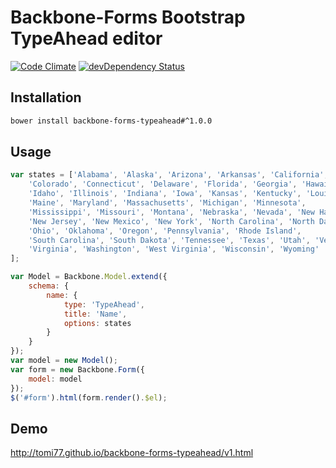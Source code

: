 # Backbone-Forms Bootstrap TypeAhead editor

[![Code Climate](https://codeclimate.com/github/tomi77/backbone-forms-typeahead/badges/gpa.svg)](https://codeclimate.com/github/tomi77/backbone-forms-typeahead)
[![devDependency Status](https://david-dm.org/tomi77/backbone-forms-typeahead/dev-status.svg)](https://david-dm.org/tomi77/backbone-forms-typeahead#info=devDependencies)

## Installation

~~~bash
bower install backbone-forms-typeahead#^1.0.0
~~~

## Usage

~~~js
var states = ['Alabama', 'Alaska', 'Arizona', 'Arkansas', 'California',
    'Colorado', 'Connecticut', 'Delaware', 'Florida', 'Georgia', 'Hawaii',
    'Idaho', 'Illinois', 'Indiana', 'Iowa', 'Kansas', 'Kentucky', 'Louisiana',
    'Maine', 'Maryland', 'Massachusetts', 'Michigan', 'Minnesota',
    'Mississippi', 'Missouri', 'Montana', 'Nebraska', 'Nevada', 'New Hampshire',
    'New Jersey', 'New Mexico', 'New York', 'North Carolina', 'North Dakota',
    'Ohio', 'Oklahoma', 'Oregon', 'Pennsylvania', 'Rhode Island',
    'South Carolina', 'South Dakota', 'Tennessee', 'Texas', 'Utah', 'Vermont',
    'Virginia', 'Washington', 'West Virginia', 'Wisconsin', 'Wyoming'
];

var Model = Backbone.Model.extend({
    schema: {
        name: {
            type: 'TypeAhead',
            title: 'Name',
            options: states
        }
    }
});
var model = new Model();
var form = new Backbone.Form({
    model: model
});
$('#form').html(form.render().$el);
~~~

## Demo

http://tomi77.github.io/backbone-forms-typeahead/v1.html
